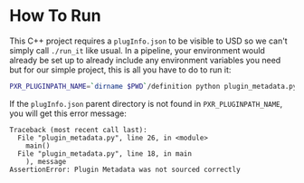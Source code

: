 # How To Run
This C++ project requires a `plugInfo.json` to be visible to USD so we
can't simply call `./run_it` like usual. In a pipeline, your environment
would already be set up to already include any environment variables you
need but for our simple project, this is all you have to do to run it:


```bash
PXR_PLUGINPATH_NAME=`dirname $PWD`/definition python plugin_metadata.py
```

If the `plugInfo.json` parent directory is not found in `PXR_PLUGINPATH_NAME`, you will get this error message:

```
Traceback (most recent call last):
  File "plugin_metadata.py", line 26, in <module>
    main()
  File "plugin_metadata.py", line 18, in main
    ), message
AssertionError: Plugin Metadata was not sourced correctly
```
